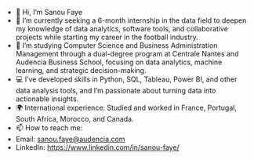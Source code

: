- 👋 Hi, I’m Sanou Faye
- 👀 I’m currently seeking a 6-month internship in the data field to deepen my knowledge of data analytics, software tools, and collaborative projects while starting my career in the football industry.
- 🌱 I’m studying Computer Science and Business Administration Management through a dual-degree program at Centrale Nantes and Audencia Business School, focusing on data analytics, machine learning, and strategic decision-making.
- 💻 I’ve developed skills in Python, SQL, Tableau, Power BI, and other data analysis tools, and I’m passionate about turning data into actionable insights.
- 🌍 International experience: Studied and worked in France, Portugal, South Africa, Morocco, and Canada.
- 📫 How to reach me:
- Email: sanou.faye@audencia.com
- LinkedIn: https://www.linkedin.com/in/sanou-faye/
